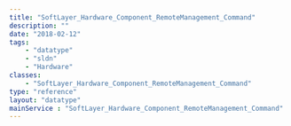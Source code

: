 ```yaml
---
title: "SoftLayer_Hardware_Component_RemoteManagement_Command"
description: ""
date: "2018-02-12"
tags:
    - "datatype"
    - "sldn"
    - "Hardware"
classes:
    - "SoftLayer_Hardware_Component_RemoteManagement_Command"
type: "reference"
layout: "datatype"
mainService : "SoftLayer_Hardware_Component_RemoteManagement_Command"
---
```

